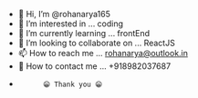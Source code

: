 - 👋 Hi, I’m @rohanarya165
- 👀 I’m interested in ... coding
- 🌱 I’m currently learning ... frontEnd
- 💞️ I’m looking to collaborate on ... ReactJS
- 📫 How to reach me ... rohanarya@outlook.in
- 📱 How to contact me ... +918982037687
-           😁 Thank you 😁

<!---
rohanarya165/rohanarya165 is a ✨ special ✨ repository because its `README.md` (this file) appears on your GitHub profile.
You can click the Preview link to take a look at your changes.
--->
